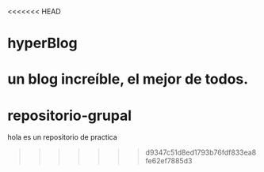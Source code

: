 <<<<<<< HEAD
# hyperBlog
un blog increíble, el mejor de todos. 
=======
# repositorio-grupal
hola es un repositorio de practica
>>>>>>> d9347c51d8ed1793b76fdf833ea8fe62ef7885d3
